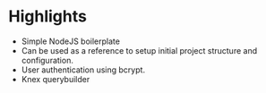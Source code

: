 # Highlights 
- Simple NodeJS boilerplate
- Can be used as a reference to setup initial project structure and configuration.
- User authentication using bcrypt.
- Knex querybuilder
